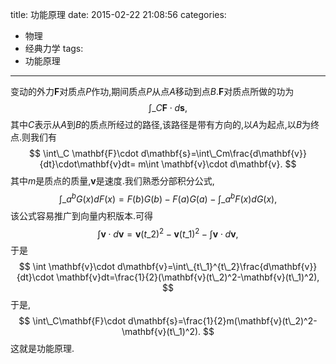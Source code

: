 title: 功能原理
date: 2015-02-22 21:08:56
categories:
- 物理
- 经典力学
tags: 
- 功能原理
---
变动的外力$\mathbf{F}$对质点$P$作功,期间质点$P$从点$A$移动到点$B$.$\mathbf{F}$对质点所做的功为
$$
\int\_C \mathbf{F}\cdot d\mathbf{s},
$$其中$C$表示从$A$到$B$的质点所经过的路径,该路径是带有方向的,以$A$为起点,以$B$为终点.则我们有
$$
\int\_C \mathbf{F}\cdot d\mathbf{s}=\int\_Cm\frac{d\mathbf{v}}{dt}\cdot\mathbf{v}dt= m\int
\mathbf{v}\cdot d\mathbf{v}.
$$
其中$m$是质点的质量,$\mathbf{v}$是速度.我们熟悉分部积分公式,
$$
\int\_a^bG(x)dF(x)=F(b)G(b)-F(a)G(a)-\int\_a^bF(x)dG(x),
$$
该公式容易推广到向量内积版本.可得
$$
\int\mathbf{v}\cdot d\mathbf{v}=\mathbf{v}(t\_2)^2-\mathbf{v}(t\_1)^2-\int\mathbf{v}\cdot d\mathbf{v},
$$
于是
$$
\int \mathbf{v}\cdot d\mathbf{v}=\int\_{t\_1}^{t\_2}\frac{d\mathbf{v}}{dt}\cdot \mathbf{v}dt=\frac{1}{2}(\mathbf{v}(t\_2)^2-\mathbf{v}(t\_1)^2),
$$
于是,
$$
\int\_C\mathbf{F}\cdot d\mathbf{s}=\frac{1}{2}m(\mathbf{v}(t\_2)^2-\mathbf{v}(t\_1)^2).
$$
这就是功能原理.
